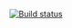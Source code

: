 [![Build status](https://ci.appveyor.com/api/projects/status/gmkxnc3439i44t8t?svg=true)](https://ci.appveyor.com/project/ShaNS8D/rhj-4-1)

